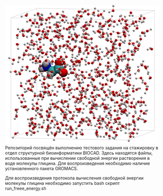 ![Alt text](pictures/GLY_IN_Water_0.png "Молекула глицина в воде.")
Репозиторий посвящён выполнению тестового задания на стажировку в отдел структурной биоинформатики BIOCAD. Здесь находятся файлы, использованные при вычислении свободной энергии растворения в воде молекулы глицина. Для воспроизведения необходимо наличие установленного пакета GROMACS. 

Для воспроизведения протокола вычисления свободной энергии молекулы глицина необходимо запустить bash скрипт run_freee_energy.sh
